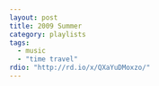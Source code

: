 ```yaml
---
layout: post
title: 2009 Summer
category: playlists
tags: 
  - music
  - "time travel"
rdio: "http://rd.io/x/QXaYuDMoxzo/"
---
```

